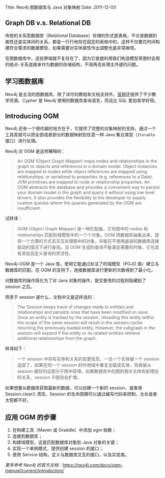 Title: Neo4j 图数据库与 Java 对象映射
Date: 2011-12-03

## Graph DB v.s. Relational DB

传统的关系型数据库（Relational Database）存储的形式是表格，不论是数据的属性还是实体间的关系，都是一行行地存在固定的表格中的，这样不仅要花时间构建符合需求的数据模型，如果需要对实体属性作出调整也是非常麻烦。

在图数据库中，这些弊端就不复存在了，因为它直接利用我们构造模型草图时会用的结点-关系连接来作为数据的存储结构，不用再去处理主外键的问题。

## 学习图数据库

Neo4j 是主流的图数据库，除了详尽的教程和文档支持外，[官网](neo4j.com)还提供了不少教学资源。Cypher 是 Neo4j 使用的数据库查询语言，而且比 SQL 更加易学好用。

## Introducing OGM

Neo4j 还有一个很优越的地方在于，它提供了完整的对象映射的支持，通过一个工具库就可以把全部或者部分的数据映射到任意一种 Java 集合类型（`Iterable` 接口）进行处理。

Neo4j 对 OGM 是这样解释的：

> An OGM (Object Graph Mapper) maps nodes and relationships in the graph to objects and references in a domain model. Object instances are mapped to nodes while object references are mapped using relationships, or serialized to properties (e.g. references to a Date). JVM primitives are mapped to node or relationship properties. An OGM abstracts the database and provides a convenient way to persist your domain model in the graph and query it without using low level drivers. It also provides the flexibility to the developer to supply custom queries where the queries generated by the OGM are insufficient.

试转译：

> OGM (Object Graph Mapper) 是一种匹配器，它将图中的 nodes 和 relationships 匹配到域模型中的一个个对象。OGM 把数据库抽象出来，提供一个方便的方式去交互处理图中的对象，并能在不使用底层的数据库连接驱动的情况下进行查询。当 OGM 生成的查询不能满足需要的时候，它也具有添加自定义查询的灵活性。

Neo4j-OGM 是一个 Java 库，使用它能通过标注了的域模型（POJO 类）建立与数据库的匹配。在 OGM 的支持下，连接数据库进行更新的次数得到了最小化。

对数据库的操作简化为了对 Java 对象的操作，提交更改的过程则隐藏到了 session 之后。

而至于 session 是什么，文档中又是这样说的：

> The Session keeps track of changes made to entities and relationships and persists ones that have been modified on save. Once an entity is tracked by the session, reloading this entity within the scope of the same session will result in the session cache returning the previously loaded entity. However, the subgraph in the session will expand if the entity or its related entities retrieve additional relationships from the graph.

转译如下：

> 一个 session 中存有实体和关系的变更信息，一旦一个实体被一个 session 追踪了，如果在同一个 session 的作用域中重复加载该实体，将直接从 session 缓存的这部分子图中获得。如果数据库中的图的相关实体有新增加的关系，session 子图则会扩增。

如果想要从数据库获取最新的数据，可以创建一个新的 session，或者用 Session.clear() 清空。Session 的生命周期可以通过编写代码来控制，太长或者太短都不好。

## 应用 OGM 的步骤
1. 在构建工具（Maven 或 Graddle）中添加 ogm 依赖；
2. 连接到数据库；
3. 构建域模型，这是匹配数据库对象到 Java 对象的关键；
4. 实现一个单例模式，提供创建 session 的接口；
5. 使用 Service 结构，定义与数据库交互的接口，以及实现类。

*更多参考 Neo4j 的官方文档：https://neo4j.com/docs/ogm-manual/current/introduction/*
